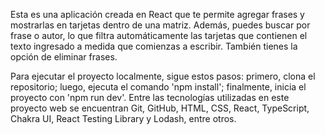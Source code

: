 Esta es una aplicación creada en React que te permite agregar frases y mostrarlas en tarjetas dentro de una matriz. Además, puedes buscar por frase o autor, lo que filtra automáticamente las tarjetas que contienen el texto ingresado a medida que comienzas a escribir. También tienes la opción de eliminar frases.

Para ejecutar el proyecto localmente, sigue estos pasos: primero, clona el repositorio; luego, ejecuta el comando 'npm install'; finalmente, inicia el proyecto con 'npm run dev'. Entre las tecnologías utilizadas en este proyecto web se encuentran Git, GitHub, HTML, CSS, React, TypeScript, Chakra UI, React Testing Library y Lodash, entre otros.
